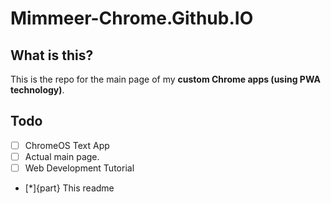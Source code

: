 # Mimmeer-Chrome.Github.IO

## What is this?
This is the repo for the main page of my **custom Chrome apps (using PWA technology)**.

## Todo

- [ ] ChromeOS Text App
- [ ] Actual main page.
- [ ] Web Development Tutorial
- [*]{part} This readme

